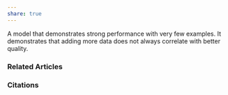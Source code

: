 ```yaml
---
share: true
---
```


A model that demonstrates strong performance with very few examples. It demonstrates that adding more data does not always correlate with better quality.

### Related Articles

### Citations
